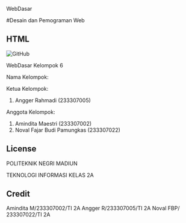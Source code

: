 WebDasar

#Desain dan Pemograman Web

## HTML
![GitHub](https://img.shields.io/badge/github-%23121011.svg?style=for-the-badge&logo=github&logoColor=white)


WebDasar Kelompok 6

Nama Kelompok:

Ketua Kelompok:
1. Angger Rahmadi (233307005)
   
Anggota Kelompok:
1. Amindita Maestri (233307002)
2. Noval Fajar Budi Pamungkas (233307022)

   
## License
POLITEKNIK NEGRI MADIUN 

TEKNOLOGI INFORMASI KELAS 2A
## Credit
Amindita M/233307002/TI 2A
Angger R/233307005/TI 2A
Noval FBP/ 233307022/TI 2A
